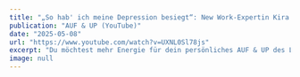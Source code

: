 ```yaml
---
title: "„So hab' ich meine Depression besiegt“: New Work-Expertin Kira Marie Cremer | AUF & UP #043"
publication: "AUF & UP (YouTube)"
date: "2025-05-08"
url: "https://www.youtube.com/watch?v=UXNL0Sl78js"
excerpt: "Du möchtest mehr Energie für dein persönliches AUF & UP des Lebens? Dann sichere dir jetzt meinen neuen kostenfreien digitalen „High-Energy Guide – die Es..."
image: null
---
```

